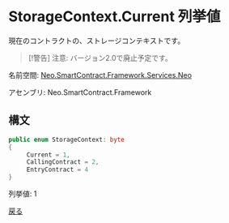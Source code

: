 # StorageContext.Current 列挙値

現在のコントラクトの、ストレージコンテキストです。

> [!警告]
> 注意: バージョン2.0で廃止予定です。

名前空間: [Neo.SmartContract.Framework.Services.Neo](../../neo.md)

アセンブリ: Neo.SmartContract.Framework

## 構文

```c#
public enum StorageContext: byte
{
     Current = 1,
     CallingContract = 2,
     EntryContract = 4
}
```

列挙値: 1



[戻る](../StorageContext.md)
